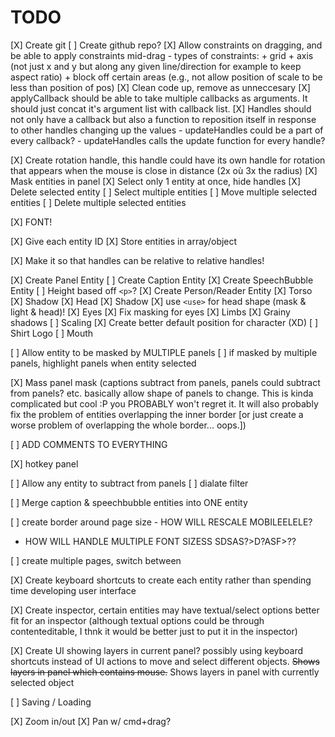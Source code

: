 

# TODO

[X] Create git
[ ] Create github repo?
[X] Allow constraints on dragging, and be able to apply constraints mid-drag
    - types of constraints: 
        + grid
        + axis (not just x and y but along any given line/direction for example to keep aspect ratio)
        + block off certain areas (e.g., not allow position of scale to be less than position of pos)
[X] Clean code up, remove as unneccesary
[X] applyCallback should be able to take multiple callbacks as arguments. It should just concat it's argument list with callback list.
[X] Handles should not only have a callback but also a function to reposition itself in response to other handles changing up the values
    - updateHandles could be a part of every callback?
    - updateHandles calls the update function for every handle?

[X] Create rotation handle, this handle could have its own handle for rotation that appears when the mouse is close in distance (2x où 3x the radius)
[X] Mask entities in panel
[X] Select only 1 entity at once, hide handles
[X] Delete selected entity
[ ] Select multiple entities
[ ] Move multiple selected entities
[ ] Delete multiple selected entities

[X] FONT!

[X] Give each entity ID
[X] Store entities in array/object

[X] Make it so that handles can be relative to relative handles!

[X] Create Panel Entity
[ ] Create Caption Entity
[X] Create SpeechBubble Entity
    [ ] Height based off `<p>`?
[X] Create Person/Reader Entity
    [X] Torso
        [X] Shadow
    [X] Head
        [X] Shadow
        [X] use `<use>` for head shape (mask & light & head)! 
    [X] Eyes
        [X] Fix masking for eyes
    [X] Limbs
    [X] Grainy shadows
    [ ] Scaling
    [X] Create better default position for character (XD)
    [ ] Shirt Logo
    [ ] Mouth

[ ] Allow entity to be masked by MULTIPLE panels
[ ] if masked by multiple panels, highlight panels when entity selected

[X] Mass panel mask (captions subtract from panels, panels could subtract from panels? etc. basically allow shape of panels to change. This is kinda complicated but cool :P you PROBABLY won't regret it. It will also probably fix the problem of entities overlapping the inner border [or just create a worse problem of overlapping the whole border... oops.])

[ ] ADD COMMENTS TO EVERYTHING

[X] hotkey panel

[ ] Allow any entity to subtract from panels
    [ ] dialate filter

[ ] Merge caption & speechbubble entities into ONE entity

[ ] create border around page size
    - HOW WILL RESCALE MOBILEELELE?

- HOW WILL HANDLE MULTIPLE FONT SIZESS SDSAS?>D?ASF>??

[ ] create multiple pages, switch between
    
[X] Create keyboard shortcuts to create each entity rather than spending time developing user interface

[X] Create inspector, certain entities may have textual/select options better fit for an inspector (although textual options could be through contenteditable, I thnk it would be better just to put it in the inspector)

[X] Create UI showing layers in current panel? possibly using keyboard shortcuts instead of UI actions to move and select different objects. ~~Shows layers in panel which contains mouse.~~ Shows layers in panel with currently selected object

[ ] Saving / Loading

[X] Zoom in/out
[X] Pan w/ cmd+drag?

